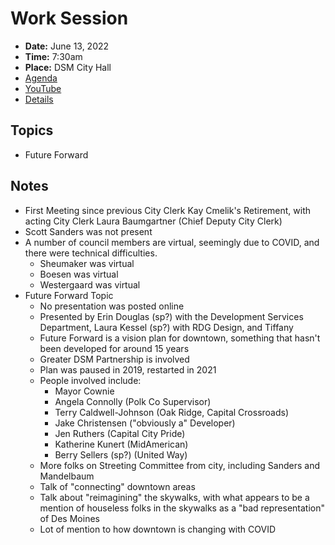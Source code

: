 # Work Session

- **Date:** June 13, 2022
- **Time:** 7:30am
- **Place:** DSM City Hall
- [Agenda](https://councildocs.dsm.city/agendas/2022/20220613CouncilWorkSession.pdf?pdf=Agenda&t=1654819950829)
- [YouTube](https://youtu.be/ZlLX3Yyh1AU)
- [Details](https://www.dsm.city/citycouncil_detail_T60_R2041.php)

## Topics

- Future Forward

## Notes

- First Meeting since previous City Clerk Kay Cmelik's Retirement, with acting City Clerk Laura Baumgartner (Chief Deputy City Clerk)
- Scott Sanders was not present
- A number of council members are virtual, seemingly due to COVID, and there were technical difficulties.
    - Sheumaker was virtual
    - Boesen was virtual
    - Westergaard was virtual
- Future Forward Topic
    - No presentation was posted online
    - Presented by Erin Douglas (sp?) with the Development Services Department, Laura Kessel (sp?) with RDG Design, and Tiffany
    - Future Forward is a vision plan for downtown, something that hasn't been developed for around 15 years
    - Greater DSM Partnership is involved
    - Plan was paused in 2019, restarted in 2021
    - People involved include:
        - Mayor Cownie
        - Angela Connolly (Polk Co Supervisor)
        - Terry Caldwell-Johnson (Oak Ridge, Capital Crossroads)
        - Jake Christensen ("obviously a" Developer)
        - Jen Ruthers (Capital City Pride)
        - Katherine Kunert (MidAmerican)
        - Berry Sellers (sp?) (United Way)
    - More folks on Streeting Committee from city, including Sanders and Mandelbaum
    - Talk of "connecting" downtown areas
    - Talk about "reimagining" the skywalks, with what appears to be a mention of houseless folks in the skywalks as a "bad representation" of Des Moines
    - Lot of mention to how downtown is changing with COVID

